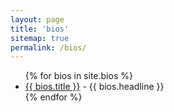 ```yaml
---
layout: page
title: 'bios'
sitemap: true
permalink: /bios/
---
```

<ul>
  {% for bios in site.bios %}
    <li>
      <a href="{{ bios.url }}">{{ bios.title }}</a>
      - {{ bios.headline }}
    </li>
  {% endfor %}
</ul>
